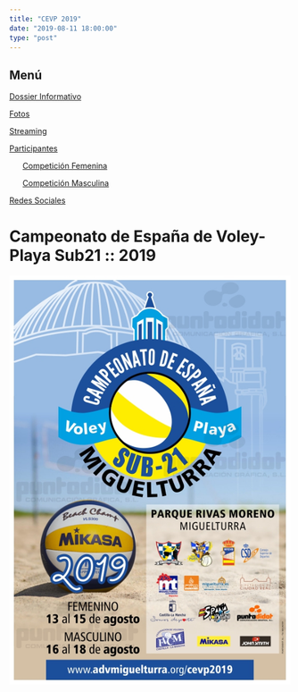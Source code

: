 ```yaml
---
title: "CEVP 2019"
date: "2019-08-11 18:00:00"
type: "post"
---
```


<aside>
<h2>Menú</h2>

<p><a href="#dossier-informativo">Dossier Informativo</a></p>
<p><a href="#fotos">Fotos</a></p>
<p><a href="#streaming">Streaming</a></p>
<p><a href="#participantes">Participantes</a>
<ul><a href="#competición-femenina">Competición Femenina</a></ul>
<ul><a href="#competición-masculina">Competición Masculina</a></ul>
</p>
<p><a href="#redes-sociales">Redes Sociales</a></p>
</aside>

# Campeonato de España de Voley-Playa Sub21 :: 2019

![Cartel del Campeonato](cartel.jpg)
